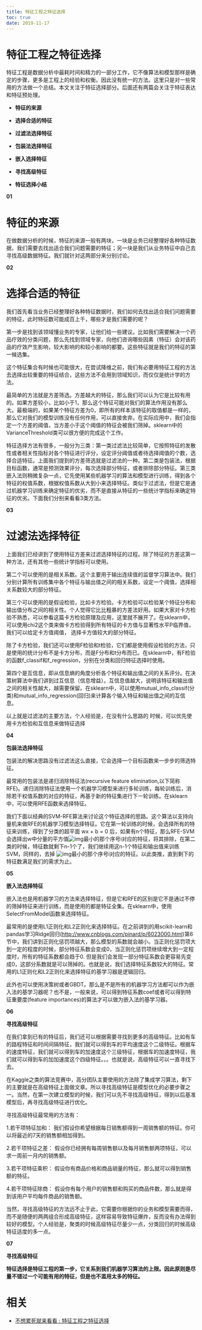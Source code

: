 ```yaml
---
title: 特征工程之特征选择
toc: true
date: 2019-11-17
---
```


# 特征工程之特征选择


特征工程是数据分析中最耗时间和精力的一部分工作，它不像算法和模型那样是确定的步骤，更多是工程上的经验和权衡。因此没有统一的方法。这里只是对一些常用的方法做一个总结。本文关注于特征选择部分。后面还有两篇会关注于特征表达和特征预处理。

- **特征的来源**

- **选择合适的特征**

- **过滤法选择特征**

- **包装法选择特征**

- **嵌入选择特征**

- **寻找高级特征**

- **特征选择小结**






**01**

# **特征的来源**

在做数据分析的时候，特征的来源一般有两块，一块是业务已经整理好各种特征数据，我们需要去找出适合我们问题需要的特征；另一块是我们从业务特征中自己去寻找高级数据特征。我们就针对这两部分来分别讨论。



**02**

# **选择合适的特征**

我们首先看当业务已经整理好各种特征数据时，我们如何去找出适合我们问题需要的特征，此时特征数可能成百上千，哪些才是我们需要的呢？

第一步是找到该领域懂业务的专家，让他们给一些建议。比如我们需要解决一个药品疗效的分类问题，那么先找到领域专家，向他们咨询哪些因素（特征）会对该药品的疗效产生影响，较大影响的和较小影响的都要。这些特征就是我们的特征的第一候选集。

这个特征集合有时候也可能很大，在尝试降维之前，我们有必要用特征工程的方法去选择出较重要的特征结合，这些方法不会用到领域知识，而仅仅是统计学的方法。

最简单的方法就是方差筛选。方差越大的特征，那么我们可以认为它是比较有用的。如果方差较小，比如小于1，那么这个特征可能对我们的算法作用没有那么大。最极端的，如果某个特征方差为0，即所有的样本该特征的取值都是一样的，那么它对我们的模型训练没有任何作用，可以直接舍弃。在实际应用中，我们会指定一个方差的阈值，当方差小于这个阈值的特征会被我们筛掉。sklearn中的VarianceThreshold类可以很方便的完成这个工作。

特征选择方法有很多，一般分为三类：第一类过滤法比较简单，它按照特征的发散性或者相关性指标对各个特征进行评分，设定评分阈值或者待选择阈值的个数，选择合适特征。上面我们提到的方差筛选就是过滤法的一种。第二类是包装法，根据目标函数，通常是预测效果评分，每次选择部分特征，或者排除部分特征。第三类嵌入法则稍微复杂一点，它先使用某些机器学习的算法和模型进行训练，得到各个特征的权值系数，根据权值系数从大到小来选择特征。类似于过滤法，但是它是通过机器学习训练来确定特征的优劣，而不是直接从特征的一些统计学指标来确定特征的优劣。下面我们分别来看看3类方法。





**03**

# **过滤法选择特征**

上面我们已经讲到了使用特征方差来过滤选择特征的过程。除了特征的方差这第一种方法，还有其他一些统计学指标可以使用。

第二个可以使用的是相关系数。这个主要用于输出连续值的监督学习算法中。我们分别计算所有训练集中各个特征与输出值之间的相关系数，设定一个阈值，选择相关系数较大的部分特征。

第三个可以使用的是假设检验，比如卡方检验。卡方检验可以检验某个特征分布和输出值分布之间的相关性。个人觉得它比比粗暴的方差法好用。如果大家对卡方检验不熟悉，可以参看这篇卡方检验原理及应用，这里就不展开了。在sklearn中，可以使用chi2这个类来做卡方检验得到所有特征的卡方值与显著性水平P临界值，我们可以给定卡方值阈值， 选择卡方值较大的部分特征。

除了卡方检验，我们还可以使用F检验和t检验，它们都是使用假设检验的方法，只是使用的统计分布不是卡方分布，而是F分布和t分布而已。在sklearn中，有F检验的函数f_classif和f_regression，分别在分类和回归特征选择时使用。

第四个是互信息，即从信息熵的角度分析各个特征和输出值之间的关系评分。在决策树算法中我们讲到过互信息（信息增益）。互信息值越大，说明该特征和输出值之间的相关性越大，越需要保留。在sklearn中，可以使用mutual_info_classif(分类)和mutual_info_regression(回归)来计算各个输入特征和输出值之间的互信息。

以上就是过滤法的主要方法，个人经验是，在没有什么思路的 时候，可以优先使用卡方检验和互信息来做特征选择





**04**

**包装法选择特征**

包装法的解决思路没有过滤法这么直接，它会选择一个目标函数来一步步的筛选特征。

最常用的包装法是递归消除特征法(recursive feature elimination,以下简称RFE)。递归消除特征法使用一个机器学习模型来进行多轮训练，每轮训练后，消除若干权值系数的对应的特征，再基于新的特征集进行下一轮训练。在sklearn中，可以使用RFE函数来选择特征。

我们下面以经典的SVM-RFE算法来讨论这个特征选择的思路。这个算法以支持向量机来做RFE的机器学习模型选择特征。它在第一轮训练的时候，会选择所有的特征来训练，得到了分类的超平面 wx + b = 0 后，如果有n个特征，那么RFE-SVM会选择出w中分量的平方值![img](https://mmbiz.qpic.cn/mmbiz_jpg/iaTa8ut6HiawBy9dIpRPP3LXFLJzl1VlCY1c9HnjaLRkuZkJxJsDEFXAvlghpMNMPLUibNbVbOHOyDvlIibPtByicJQ/640?wx_fmt=jpeg&tp=webp&wxfrom=5&wx_lazy=1&wx_co=1)最小的那个序号i对应的特征，将其排除，在第二类的时候，特征数就剩下n-1个了，我们继续用这n-1个特征和输出值来训练SVM，同样的，去掉 ![img](https://mmbiz.qpic.cn/mmbiz_jpg/iaTa8ut6HiawBy9dIpRPP3LXFLJzl1VlCYZ3cNZwXjtkwCIgiaNOpoz6mQ12Gv5vvqBiat1ZX9KNzcUibUicCBViajicrA/640?wx_fmt=jpeg&tp=webp&wxfrom=5&wx_lazy=1&wx_co=1)最小的那个序号i对应的特征。以此类推，直到剩下的特征数满足我们的需求为止。





**05**

**嵌入法选择特征**



嵌入法也是用机器学习的方法来选择特征，但是它和RFE的区别是它不是通过不停的筛掉特征来进行训练，而是使用的都是特征全集。在sklearn中，使用SelectFromModel函数来选择特征。

最常用的是使用L1正则化和L2正则化来选择特征。在之前讲到的用scikit-learn和pandas学习Ridge回归(http://www.cnblogs.com/pinard/p/6023000.html)第6节中，我们讲到正则化惩罚项越大，那么模型的系数就会越小。当正则化惩罚项大到一定的程度的时候，部分特征系数会变成0，当正则化惩罚项继续增大到一定程度时，所有的特征系数都会趋于0. 但是我们会发现一部分特征系数会更容易先变成0，这部分系数就是可以筛掉的。也就是说，我们选择特征系数较大的特征。常用的L1正则化和L2正则化来选择特征的基学习器是逻辑回归。

此外也可以使用决策树或者GBDT。那么是不是所有的机器学习方法都可以作为嵌入法的基学习器呢？也不是，一般来说，可以得到特征系数coef或者可以得到特征重要度(feature importances)的算法才可以做为嵌入法的基学习器。





**06**

**寻找高级特征**



在我们拿到已有的特征后，我们还可以根据需要寻找到更多的高级特征。比如有车的路程特征和时间间隔特征，我们就可以得到车的平均速度这个二级特征。根据车的速度特征，我们就可以得到车的加速度这个三级特征，根据车的加速度特征，我们就可以得到车的加加速度这个四级特征。。。也就是说，高级特征可以一直寻找下去。

在Kaggle之类的算法竞赛中，高分团队主要使用的方法除了集成学习算法，剩下的主要就是在高级特征上面做文章。所以寻找高级特征是模型优化的必要步骤之一。当然，在第一次建立模型的时候，我们可以先不寻找高级特征，得到以后基准模型后，再寻找高级特征进行优化。

寻找高级特征最常用的方法有：

1.若干项特征加和： 我们假设你希望根据每日销售额得到一周销售额的特征。你可以将最近的7天的销售额相加得到。

2.若干项特征之差： 假设你已经拥有每周销售额以及每月销售额两项特征，可以求一周前一月内的销售额。

3.若干项特征乘积： 假设你有商品价格和商品销量的特征，那么就可以得到销售额的特征。

4.若干项特征除商： 假设你有每个用户的销售额和购买的商品件数，那么就是得到该用户平均每件商品的销售额。

当然，寻找高级特征的方法远不止于此，它需要你根据你的业务和模型需要而得，而不是随便的两两组合形成高级特征，这样容易导致特征爆炸，反而没有办法得到较好的模型。个人经验是，聚类的时候高级特征尽量少一点，分类回归的时候高级特征适度的多一点。





**07**

**寻找高级特征**

**特征选择是特征工程的第一步，它关系到我们机器学习算法的上限。因此原则是尽量不错过一个可能有用的特征，但是也不滥用太多的特征。**


# 相关

- [不想累死就来看看 : 特征工程之特征选择](https://mp.weixin.qq.com/s?__biz=MzUyMjE2MTE0Mw==&mid=2247486440&idx=1&sn=ad62241482c41e4e3f8336599ab2b948&chksm=f9d15570cea6dc662bd11c8f244f776c6984fdadafab7fcb15f4f705e4ad0ad46576e7eaf99a&mpshare=1&scene=1&srcid=0629lY1OSz5uIeDLg1v0dnwu#rd)
